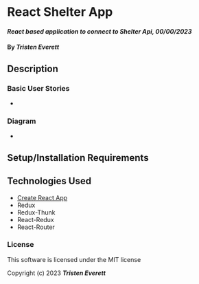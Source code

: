 # React Shelter App

#### _React based application to connect to Shelter Api, 00/00/2023_

#### By _**Tristen Everett**_

## Description



### Basic User Stories

* 

### Diagram

* 

## Setup/Installation Requirements

## Technologies Used

* [Create React App](https://github.com/facebook/create-react-app)
* Redux
* Redux-Thunk
* React-Redux
* React-Router

### License

This software is licensed under the MIT license

Copyright (c) 2023 **_Tristen Everett_**